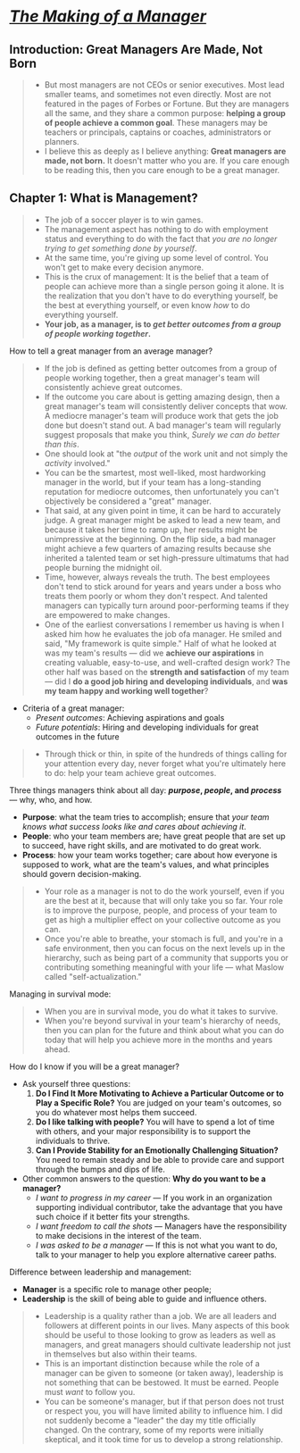 # [_The Making of a Manager_](../books/The%20Making%20of%20a%20Manager%20by%20Julie%20Zhuo.pdf)

## Introduction: Great Managers Are Made, Not Born

> * But most managers are not CEOs or senior executives. Most lead smaller teams, and sometimes not even directly. Most are not featured in the pages of Forbes or Fortune. But they are managers all the same, and they share a common purpose: **helping a group of people achieve a common goal**. These managers may be teachers or principals, captains or coaches, administrators or planners.
> * I believe this as deeply as I believe anything: **Great managers are made, not born.** It doesn't matter who you are. If you care enough to be reading this, then you care enough to be a great manager.

## Chapter 1: What is Management?

> * The job of a soccer player is to win games.
> * The management aspect has nothing to do with employment status and everything to do with the fact that _you are no longer trying to get something done by yourself_.
> * At the same time, you're giving up some level of control. You won't get to make every decision anymore.
> * This is the crux of management: It is the belief that a team of people can achieve more than a single person going it alone. It is the realization that you don't have to do everything yourself, be the best at everything yourself, or even know _how_ to do everything yourself.
> * **Your job, as a manager, is to _get better outcomes from a group of people working together_.**

How to tell a great manager from an average manager?

> * If the job is defined as getting better outcomes from a group of people working together, then a great manager's team will consistently achieve great outcomes.
> * If the outcome you care about is getting amazing design, then a great manager's team will consistently deliver concepts that wow. A mediocre manager's team will produce work that gets the job done but doesn't stand out. A bad manager's team will regularly suggest proposals that make you think, _Surely we can do better than this_.
> * One should look at "the _output_ of the work unit and not simply the _activity_ involved."
> * You can be the smartest, most well-liked, most hardworking manager in the world, but if your team has a long-standing reputation for mediocre outcomes, then unfortunately you can't objectively be considered a "great" manager.
> * That said, at any given point in time, it can be hard to accurately judge. A great manager might be asked to lead a new team, and because it takes her time to ramp up, her results might be unimpressive at the beginning. On the flip side, a bad manager might achieve a few quarters of amazing results because she inherited a talented team or set high-pressure ultimatums that had people burning the midnight oil.
> * Time, however, always reveals the truth. The best employees don't tend to stick around for years and years under a boss who treats them poorly or whom they don't respect. And talented managers can typically turn around poor-performing teams if they are empowered to make changes.
> * One of the earliest conversations I remember us having is when I asked him how he evaluates the job ofa manager. He smiled and said, "My framework is quite simple." Half of what he looked at was my team's results — did we **achieve our aspirations** in creating valuable, easy-to-use, and well-crafted design work? The other half was based on the **strength and satisfaction** of my team — did I **do a good job hiring and developing individuals**, and **was my team happy and working well together**?

* Criteria of a great manager:
    * _Present outcomes_: Achieving aspirations and goals
    * _Future potentials_: Hiring and developing individuals for great outcomes in the future

> * Through thick or thin, in spite of the hundreds of things calling for your attention every day, never forget what you're ultimately here to do: help your team achieve great outcomes.

Three things managers think about all day: **_purpose_, _people_, and _process_** — why, who, and how.

* **Purpose**: what the team tries to accomplish; ensure that _your team knows what success looks like and cares about achieving it_.
* **People**: who your team members are; have great people that are set up to succeed, have right skills, and are motivated to do great work.
* **Process**: how your team works together; care about how everyone is supposed to work, what are the team's values, and what principles should govern decision-making.

> * Your role as a manager is not to do the work yourself, even if you are the best at it, because that will only take you so far. Your role is to improve the purpose, people, and process of your team to get as high a multiplier effect on your collective outcome as you can.
> * Once you're able to breathe, your stomach is full, and you're in a safe environment, then you can focus on the next levels up in the hierarchy, such as being part of a community that supports you or contributing something meaningful with your life — what Maslow called "self-actualization."

Managing in survival mode:

> * When you are in survival mode, you do what it takes to survive.
> * When you're beyond survival in your team's hierarchy of needs, then you can plan for the future and think about what you can do today that will help you achieve more in the months and years ahead.

How do I know if you will be a great manager?

* Ask yourself three questions:
    1. **Do I Find It More Motivating to Achieve a Particular Outcome or to Play a Specific Role?** You are judged on your team's outcomes, so you do whatever most helps them succeed.
    2. **Do I like talking with people?** You will have to spend a lot of time with others, and your major responsibility is to support the individuals to thrive.
    3. **Can I Provide Stability for an Emotionally Challenging Situation?** You need to remain steady and be able to provide care and support through the bumps and dips of life.
* Other common answers to the question: **Why do you want to be a manager?**
    * _I want to progress in my career_ — If you work in an organization supporting individual contributor, take the advantage that you have such choice if it better fits your strengths.
    * _I want freedom to call the shots_ — Managers have the responsibility to make decisions in the interest of the team.
    * _I was asked to be a manager_ — If this is not what you want to do, talk to your manager to help you explore alternative career paths.

Difference between leadership and management:

* **Manager** is a specific role to manage other people;
* **Leadership** is the skill of being able to guide and influence others.

> * Leadership is a quality rather than a job. We are all leaders and followers at different points in our lives. Many aspects of this book should be useful to those looking to grow as leaders as well as managers, and great managers should cultivate leadership not just in themselves but also within their teams.
> * This is an important distinction because while the role of a manager can be given to someone (or taken away), leadership is not something that can be bestowed. It must be earned. People must _want_ to follow you.
> * You can be someone's manager, but if that person does not trust or respect you, you will have limited ability to influence him. I did not suddenly become a "leader" the day my title officially changed. On the contrary, some of my reports were initially skeptical, and it took time for us to develop a strong relationship.